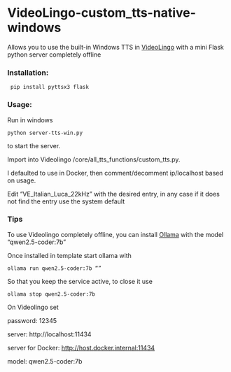 # VideoLingo-custom_tts-native-windows
Allows you to use the built-in Windows TTS in [VideoLingo](https://github.com/Huanshere/VideoLingo)  with a mini Flask python server completely offline



### Installation:

     pip install pyttsx3 flask


### Usage:

  Run in windows

    python server-tts-win.py 

  to start the server.

Import into Videolingo /core/all_tts_functions/custom_tts.py.

I defaulted to use in Docker, then comment/decomment ip/localhost based on usage.

Edit “VE_Italian_Luca_22kHz” with the desired entry, in any case if it does not find the entry use the system default

### Tips
To use Videolingo completely offline, you can install [Ollama](https://ollama.com/download/windows)  with the model “qwen2.5-coder:7b”

Once installed in template start ollama with

    ollama run qwen2.5-coder:7b “” 

So that you keep the service active, to close it use 

    ollama stop qwen2.5-coder:7b

On Videolingo set 

password: 12345

server: http://localhost:11434

server for Docker: http://host.docker.internal:11434

model: qwen2.5-coder:7b
